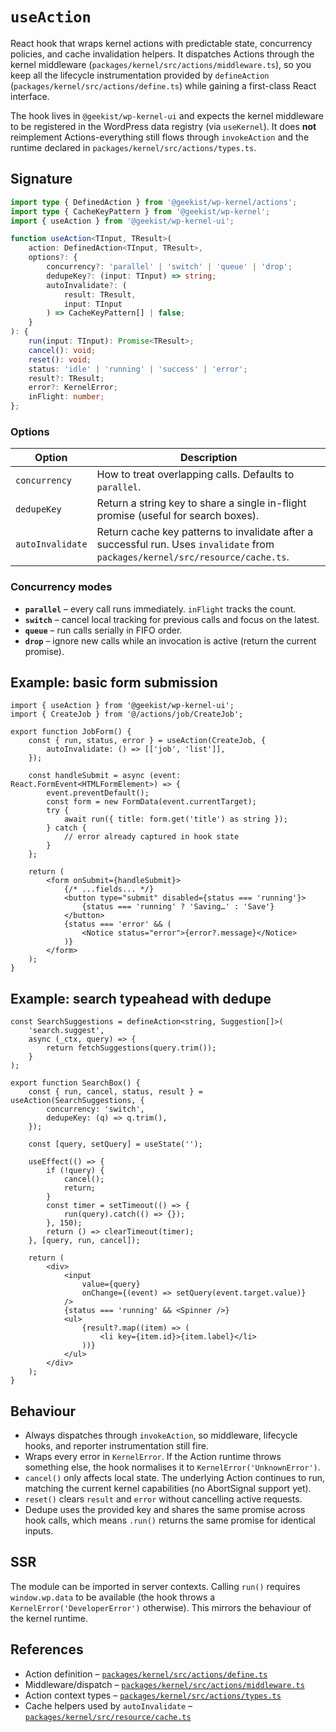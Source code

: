 # `useAction`

React hook that wraps kernel actions with predictable state, concurrency
policies, and cache invalidation helpers. It dispatches Actions through the
kernel middleware (`packages/kernel/src/actions/middleware.ts`), so you keep all
the lifecycle instrumentation provided by `defineAction`
(`packages/kernel/src/actions/define.ts`) while gaining a first-class React
interface.

The hook lives in `@geekist/wp-kernel-ui` and expects the kernel middleware to
be registered in the WordPress data registry (via `useKernel`). It does **not**
reimplement Actions-everything still flows through `invokeAction` and the
runtime declared in `packages/kernel/src/actions/types.ts`.

## Signature

```ts
import type { DefinedAction } from '@geekist/wp-kernel/actions';
import type { CacheKeyPattern } from '@geekist/wp-kernel';
import { useAction } from '@geekist/wp-kernel-ui';

function useAction<TInput, TResult>(
	action: DefinedAction<TInput, TResult>,
	options?: {
		concurrency?: 'parallel' | 'switch' | 'queue' | 'drop';
		dedupeKey?: (input: TInput) => string;
		autoInvalidate?: (
			result: TResult,
			input: TInput
		) => CacheKeyPattern[] | false;
	}
): {
	run(input: TInput): Promise<TResult>;
	cancel(): void;
	reset(): void;
	status: 'idle' | 'running' | 'success' | 'error';
	result?: TResult;
	error?: KernelError;
	inFlight: number;
};
```

### Options

| Option           | Description                                                                                                                     |
| ---------------- | ------------------------------------------------------------------------------------------------------------------------------- |
| `concurrency`    | How to treat overlapping calls. Defaults to `parallel`.                                                                         |
| `dedupeKey`      | Return a string key to share a single in-flight promise (useful for search boxes).                                              |
| `autoInvalidate` | Return cache key patterns to invalidate after a successful run. Uses `invalidate` from `packages/kernel/src/resource/cache.ts`. |

### Concurrency modes

- **`parallel`** – every call runs immediately. `inFlight` tracks the count.
- **`switch`** – cancel local tracking for previous calls and focus on the latest.
- **`queue`** – run calls serially in FIFO order.
- **`drop`** – ignore new calls while an invocation is active (return the
  current promise).

## Example: basic form submission

```tsx
import { useAction } from '@geekist/wp-kernel-ui';
import { CreateJob } from '@/actions/job/CreateJob';

export function JobForm() {
	const { run, status, error } = useAction(CreateJob, {
		autoInvalidate: () => [['job', 'list']],
	});

	const handleSubmit = async (event: React.FormEvent<HTMLFormElement>) => {
		event.preventDefault();
		const form = new FormData(event.currentTarget);
		try {
			await run({ title: form.get('title') as string });
		} catch {
			// error already captured in hook state
		}
	};

	return (
		<form onSubmit={handleSubmit}>
			{/* ...fields... */}
			<button type="submit" disabled={status === 'running'}>
				{status === 'running' ? 'Saving…' : 'Save'}
			</button>
			{status === 'error' && (
				<Notice status="error">{error?.message}</Notice>
			)}
		</form>
	);
}
```

## Example: search typeahead with dedupe

```tsx
const SearchSuggestions = defineAction<string, Suggestion[]>(
	'search.suggest',
	async (_ctx, query) => {
		return fetchSuggestions(query.trim());
	}
);

export function SearchBox() {
	const { run, cancel, status, result } = useAction(SearchSuggestions, {
		concurrency: 'switch',
		dedupeKey: (q) => q.trim(),
	});

	const [query, setQuery] = useState('');

	useEffect(() => {
		if (!query) {
			cancel();
			return;
		}
		const timer = setTimeout(() => {
			run(query).catch(() => {});
		}, 150);
		return () => clearTimeout(timer);
	}, [query, run, cancel]);

	return (
		<div>
			<input
				value={query}
				onChange={(event) => setQuery(event.target.value)}
			/>
			{status === 'running' && <Spinner />}
			<ul>
				{result?.map((item) => (
					<li key={item.id}>{item.label}</li>
				))}
			</ul>
		</div>
	);
}
```

## Behaviour

- Always dispatches through `invokeAction`, so middleware, lifecycle hooks, and
  reporter instrumentation still fire.
- Wraps every error in `KernelError`. If the Action runtime throws something
  else, the hook normalises it to `KernelError('UnknownError')`.
- `cancel()` only affects local state. The underlying Action continues to run,
  matching the current kernel capabilities (no AbortSignal support yet).
- `reset()` clears `result` and `error` without cancelling active requests.
- Dedupe uses the provided key and shares the same promise across hook calls,
  which means `.run()` returns the same promise for identical inputs.

## SSR

The module can be imported in server contexts. Calling `run()` requires
`window.wp.data` to be available (the hook throws a `KernelError('DeveloperError')`
otherwise). This mirrors the behaviour of the kernel runtime.

## References

- Action definition – [`packages/kernel/src/actions/define.ts`](../packages/kernel/src/actions/define.ts)
- Middleware/dispatch – [`packages/kernel/src/actions/middleware.ts`](../packages/kernel/src/actions/middleware.ts)
- Action context types – [`packages/kernel/src/actions/types.ts`](../packages/kernel/src/actions/types.ts)
- Cache helpers used by `autoInvalidate` – [`packages/kernel/src/resource/cache.ts`](../packages/kernel/src/resource/cache.ts)

